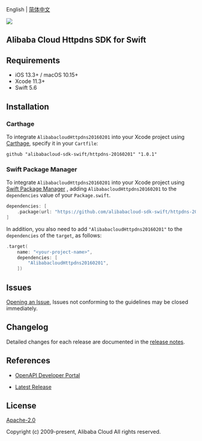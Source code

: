 English | [简体中文](README-CN.md)

![](https://aliyunsdk-pages.alicdn.com/icons/AlibabaCloud.svg)

## Alibaba Cloud Httpdns SDK for Swift

## Requirements

- iOS 13.3+ / macOS 10.15+
- Xcode 11.3+
- Swift 5.6

## Installation

### Carthage

To integrate `AlibabacloudHttpdns20160201` into your Xcode project using [Carthage](https://github.com/Carthage/Carthage), specify it in your `Cartfile`:

```ogdl
github "alibabacloud-sdk-swift/httpdns-20160201" "1.0.1"
```

### Swift Package Manager

To integrate `AlibabacloudHttpdns20160201` into your Xcode project using [Swift Package Manager](https://swift.org/package-manager/) , adding `AlibabacloudHttpdns20160201` to the `dependencies` value of your `Package.swift`.

```swift
dependencies: [
    .package(url: "https://github.com/alibabacloud-sdk-swift/httpdns-20160201.git", from: "1.0.1")
]
```

In addition, you also need to add `"AlibabacloudHttpdns20160201"` to the `dependencies` of the `target`, as follows:

```swift
.target(
    name: "<your-project-name>",
    dependencies: [
        "AlibabacloudHttpdns20160201",
    ])
```

## Issues

[Opening an Issue](https://github.com/alibabacloud-sdk-swift/httpdns-20160201/issues/new), Issues not conforming to the guidelines may be closed immediately.

## Changelog

Detailed changes for each release are documented in the [release notes](./ChangeLog.txt).

## References

* [OpenAPI Developer Portal](https://next.api.alibabacloud.com/home)
- [Latest Release](https://github.com/alibabacloud-sdk-swift/httpdns-20160201)

## License

[Apache-2.0](http://www.apache.org/licenses/LICENSE-2.0)

Copyright (c) 2009-present, Alibaba Cloud All rights reserved.
